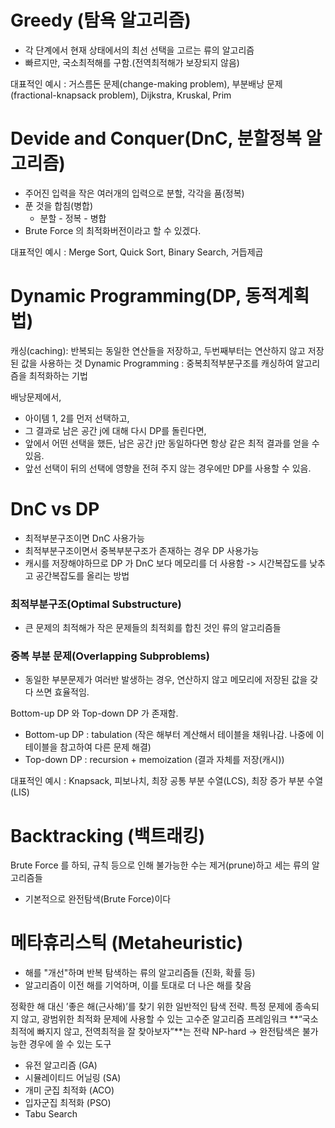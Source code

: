# Greedy (탐욕 알고리즘)
- 각 단계에서 현재 상태에서의 최선 선택을 고르는 류의 알고리즘
- 빠르지만, 국소최적해를 구함.(전역최적해가 보장되지 않음)

대표적인 예시 : 거스름돈 문제(change-making problem), 부분배낭 문제(fractional-knapsack problem), Dijkstra, Kruskal, Prim


# Devide and Conquer(DnC, 분할정복 알고리즘)
- 주어진 입력을 작은 여러개의 입력으로 분할, 각각을 품(정복)
- 푼 것을 합침(병합)
    - 분할 - 정복 - 병합
- Brute Force 의 최적화버전이라고 할 수 있겠다.

대표적인 예시 : Merge Sort, Quick Sort, Binary Search, 거듭제곱

# Dynamic Programming(DP, 동적계획법)
캐싱(caching): 반복되는 동일한 연산들을 저장하고, 두번째부터는 연산하지 않고 저장된 값을 사용하는 것
Dynamic Programming : 중복최적부분구조를 캐싱하여 알고리즘을 최적화하는 기법

배낭문제에서,
- 아이템 1, 2를 먼저 선택하고,
- 그 결과로 남은 공간 j에 대해 다시 DP를 돌린다면,
- 앞에서 어떤 선택을 했든, 남은 공간 j만 동일하다면 항상 같은 최적 결과를 얻을 수 있음.
- 앞선 선택이 뒤의 선택에 영향을 전혀 주지 않는 경우에만 DP를 사용할 수 있음.

# DnC vs DP
- 최적부분구조이면 DnC 사용가능
- 최적부분구조이면서 중복부분구조가 존재하는 경우 DP 사용가능
- 캐시를 저장해야하므로 DP 가 DnC 보다 메모리를 더 사용함 -> 시간복잡도를 낮추고 공간복잡도를 올리는 방법

### 최적부분구조(Optimal Substructure)
- 큰 문제의 최적해가 작은 문제들의 최적회를 합친 것인 류의 알고리즘들
### 중복 부분 문제(Overlapping Subproblems)
- 동일한 부분문제가 여러반 발생하는 경우, 연산하지 않고 메모리에 저장된 값을 갖다 쓰면 효율적임.

Bottom-up DP 와 Top-down DP 가 존재함.
- Bottom-up DP : tabulation (작은 해부터 계산해서 테이블을 채워나감. 나중에 이 테이블을 참고하여 다른 문제 해결)
- Top-down DP : recursion + memoization (결과 자체를 저장(캐시))

대표적인 예시 : Knapsack, 피보나치, 최장 공통 부분 수열(LCS), 최장 증가 부분 수열(LIS)

# Backtracking (백트래킹)
Brute Force 를 하되, 규칙 등으로 인해 불가능한 수는 제거(prune)하고 세는 류의 알고리즘들
- 기본적으로 완전탐색(Brute Force)이다

# 메타휴리스틱 (Metaheuristic)
- 해를 "개선"하며 반복 탐색하는 류의 알고리즘들 (진화, 확률 등)
- 알고리즘이 이전 해를 기억하며, 이를 토대로 더 나은 해를 찾음

정확한 해 대신 ’좋은 해(근사해)’를 찾기 위한 일반적인 탐색 전략.
특정 문제에 종속되지 않고, 광범위한 최적화 문제에 사용할 수 있는 고수준 알고리즘 프레임워크
**“국소최적에 빠지지 않고, 전역최적을 잘 찾아보자”**는 전략
 NP-hard → 완전탐색은 불가능한 경우에 쓸 수 있는 도구

- 유전 알고리즘 (GA)
- 시뮬레이티드 어닐링 (SA)
- 개미 군집 최적화 (ACO)
- 입자군집 최적화 (PSO)
- Tabu Search

